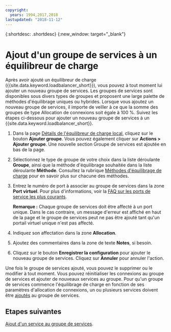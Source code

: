 ```yaml
---
copyright:
  years: 1994,2017,2018
lastupdated: "2018-11-12"
---
```


{:shortdesc: .shortdesc}
{:new_window: target="_blank"}

# Ajout d'un groupe de services à un équilibreur de charge

Après avoir ajouté un équilibreur de charge ({{site.data.keyword.loadbalancer_short}}), vous pouvez à tout moment lui ajouter un nouveau groupe de services. Les groupes de services sont disponibles sous divers types de groupes et proposent une large palette de méthodes d'équilibrage uniques ou hybrides. Lorsque vous ajoutez un nouveau groupe de services, il importe de veiller à ce que la somme des groupes de type Allocation de connexions soit égale à 100 %. Suivez les étapes ci-dessous pour ajouter un nouveau groupe de services à un {{site.data.keyword.loadbalancer_short}}.

1. Dans la page [Détails de l'équilibreur de charge local](view-all-load-balancers.html), cliquez sur le bouton **Ajouter groupe**. Vous pouvez également cliquer sur **Actions > Ajouter groupe**. Une nouvelle section Groupe de services est ajoutée en bas de la page.
2. Sélectionnez le type de groupe de votre choix dans la liste déroulante **Groupe**, ainsi que la méthode d'équilibrage souhaitée dans la liste déroulante **Méthode**. Consultez la rubrique [Méthodes d'équilibrage de charge](load_balancing_methods.html) pour en savoir plus sur chacune des méthodes.
3. Entrez le numéro de port à associer au groupe de services dans la zone **Port virtuel**. Pour plus d'informations, voir la [FAQ sur les ports de service les plus courants](load-balancing-faqs-2.html#what-services-can-be-load-balanced-). 

	**Remarque :** Chaque groupe de services doit être affecté à un port unique. Dans le cas contraire, un message d'erreur est affiché en haut de la page et le groupe de services peut ne pas être ajouté tant qu'un portail virtuel unique n'est pas affecté.
4. Indiquez son affectation dans la zone **Allocation**.
5. Ajoutez des commentaires dans la zone de texte **Notes**, si besoin.
6. Cliquez sur le bouton **Enregistrer la configuration** pour ajouter le nouveau groupe de services. Cliquez sur **Annuler** pour annuler l'action.

Une fois le groupe de services ajouté, vous pouvez le supprimer ou le modifier à tout moment. Vous pouvez réinitialiser les connexions au groupe de services et ajouter de nouveaux services au groupe. Pour qu'un groupe de services commence l'équilibrage de charge en fonction de ses paramètres d'allocation de connexions, un ou plusieurs services doivent être [ajoutés](add-service-service-group.html) au groupe de services.

## Etapes suivantes

[Ajout d'un service au groupe de services](add-service-service-group.html).
